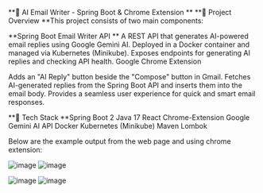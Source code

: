**📧 AI Email Writer - Spring Boot & Chrome Extension
**
**📝 Project Overview
**This project consists of two main components:

**Spring Boot Email Writer API
**
A REST API that generates AI-powered email replies using Google Gemini AI.
Deployed in a Docker container and managed via Kubernetes (Minikube).
Exposes endpoints for generating AI replies and checking API health.
Google Chrome Extension

Adds an "AI Reply" button beside the "Compose" button in Gmail.
Fetches AI-generated replies from the Spring Boot API and inserts them into the email body.
Provides a seamless user experience for quick and smart email responses.

**🚀 Tech Stack
**Spring Boot 2
Java 17
React
Chrome-Extension 
Google Gemini AI API
Docker
Kubernetes (Minikube)
Maven
Lombok

Below are the example output from the web page and using chrome extension:

![image](https://github.com/user-attachments/assets/9b5ac488-57af-40c6-a33a-f598428892c5)
![image](https://github.com/user-attachments/assets/1faca563-fa00-4f94-80cf-1aed172af344)


![image](https://github.com/user-attachments/assets/7c7ff3ff-9ef2-44f4-bdfb-aadd356d2c8c)
![image](https://github.com/user-attachments/assets/91660ba4-f005-4f09-bdaa-e9376d8a773b)

